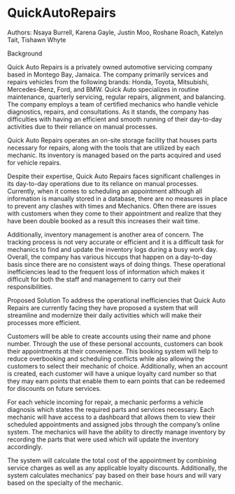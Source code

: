 # QuickAutoRepairs
Authors: Nsaya Burrell, Karena Gayle, Justin Moo, Roshane Roach, Katelyn Tait, Tishawn Whyte 

Background

Quick Auto Repairs is a privately owned automotive servicing company based in Montego Bay, Jamaica. The company primarily services and repairs vehicles from the following brands: Honda, Toyota, Mitsubishi, Mercedes-Benz, Ford, and BMW. Quick Auto specializes in routine maintenance, quarterly servicing, regular repairs, alignment, and balancing. The company employs a team of certified mechanics who handle vehicle diagnostics, repairs, and consultations. As it stands, the company has difficulties with having an efficient and smooth running of their day-to-day activities due to their reliance on manual processes.

Quick Auto Repairs operates an on-site storage facility that houses parts necessary for repairs, along with the tools that are utilized by each mechanic. Its inventory is managed based on the parts acquired and used for vehicle repairs.

Despite their expertise, Quick Auto Repairs faces significant challenges in its day-to-day operations due to its reliance on manual processes. Currently, when it comes to scheduling an appointment although all information is manually stored in a database, there are no measures in place to prevent any clashes with times and Mechanics. Often there are issues with customers when they come to their appointment and realize that they have been double booked as a result this increases their wait time. 

Additionally, inventory management is another area of concern. The tracking process is not very accurate or efficient and it is a difficult task for mechanics to find and update the inventory logs during a busy work day. Overall, the company has various hiccups that happen on a day-to-day basis since there are no consistent ways of doing things. These operational inefficiencies lead to the frequent loss of information which makes it difficult for both the staff and management to carry out their responsibilities. 


Proposed Solution
To address the operational inefficiencies that Quick Auto Repairs are currently facing they have proposed a system that will streamline and modernize their daily activities which will make their processes more efficient.

Customers will be able to create accounts using their name and phone number. Through the use of these personal accounts, customers can book their appointments at their convenience. This booking system will help to reduce overbooking and scheduling conflicts while also allowing the customers to select their mechanic of choice. Additionally, when an account is created, each customer will have a unique loyalty card number so that they may earn points that enable them to earn points that can be redeemed for discounts on future services.

For each vehicle incoming for repair, a mechanic performs a vehicle diagnosis which states the required parts and services necessary. Each mechanic will have access to a dashboard that allows them to view their scheduled appointments and assigned jobs through the company’s online system. The mechanics will have the ability to directly manage inventory by recording the parts that were used which will update the inventory accordingly. 

The system will calculate the total cost of the appointment by combining service charges as well as any applicable loyalty discounts. Additionally, the system calculates mechanics’ pay based on their base hours and will vary based on the specialty of the mechanic. 
